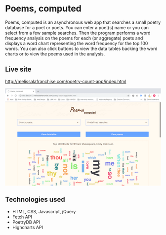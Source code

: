 # Poems, computed
Poems, computed is an asynchronous web app that searches a small poetry database for a poet or poets. You can enter a poet(s) name or you can select from a few sample searches. Then the program performs a word frequency analysis on the poems for each (or aggregate) poets and displays a word chart representing the word frequency for the top 100 words. You can also click buttons to view the data tables backing the word charts or to view the poems used in the analysis. 

## Live site
http://melissalafranchise.com/poetry-count-app/index.html

![Poems computed screen shot](poetry-count-app.png)

## Technologies used
- HTML, CSS, Javascript, jQuery
- Fetch API
- PoetryDB API
- Highcharts API
